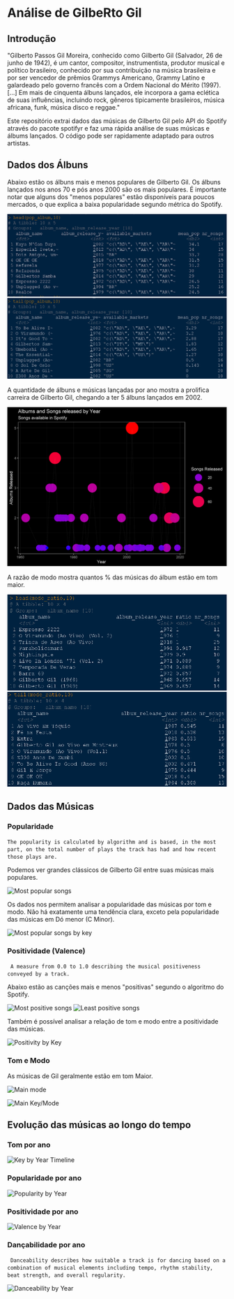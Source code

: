 # Análise de GilbeRto Gil 

## Introdução

"Gilberto Passos Gil Moreira, conhecido como Gilberto Gil (Salvador, 26 de junho de 1942), é um cantor, compositor, instrumentista, produtor musical e político brasileiro, conhecido por sua contribuição na música brasileira e por ser vencedor de prêmios Grammys Americano, Grammy Latino e galardeado pelo governo francês com a Ordem Nacional do Mérito (1997). [...] Em mais de cinquenta álbuns lançados, ele incorpora a gama eclética de suas influências, incluindo rock, gêneros tipicamente brasileiros, música africana, funk, música disco e reggae."

Este repositório extrai dados das músicas de Gilberto Gil pelo API do Spotify através do pacote spotifyr e faz uma rápida análise de suas músicas e álbums lançados. O código pode ser rapidamente adaptado para outros artistas.

## Dados dos Álbuns

Abaixo estão os álbuns mais e menos populares de Gilberto Gil. Os álbuns lançados nos anos 70 e pós anos 2000 são os mais populares. É importante notar que alguns dos "menos populares" estão disponíveis para poucos mercados, o que explica a baixa popularidade segundo métrica do Spotify.

![Most popular albums](/Images/Album_Popularity_Head.png)
![Least popular albums](/Images/Album_Popularity_Tail.png)

A quantidade de álbuns e músicas lançadas por ano mostra a prolifica carreira de Gilberto Gil, chegando a ter 5 álbuns lançados em 2002.

![Albums/Songs released by year](/Images/Albums_and_Songs_released_by_Year.png)

A razão de modo mostra quantos % das músicas do álbum estão em tom maior.

![Album mode ratio (head)](/Images/Mode_Ratio_Head.png)
![Album mode ratio (tail)](/Images/Mode_Ratio_Tail.png)

## Dados das Músicas

### Popularidade

```The popularity is calculated by algorithm and is based, in the most part, on the total number of plays the track has had and how recent those plays are.```

Podemos ver grandes clássicos de Gilberto Gil entre suas músicas mais populares.

![Most popular songs](/Images/Popularity_Head.png)

Os dados nos permitem analisar a popularidade das músicas por tom e modo. Não há exatamente uma tendência clara, exceto pela popularidade das músicas em Dó menor (C Minor).

![Most popular songs by key](/Images/Popularity_Plot.png)

### Positividade (Valence)

```	A measure from 0.0 to 1.0 describing the musical positiveness conveyed by a track.```

Abaixo estão as canções mais e menos "positivas" segundo o algoritmo do Spotify.

![Most positive songs](/Images/Valence_Head.png)
![Least positive songs](/Images/Valence_Tail.png)

Também é possível analisar a relação de tom e modo entre a positividade das músicas.

![Positivity by Key](/Images/Valence_Plot.png)

### Tom e Modo

As músicas de Gil geralmente estão em tom Maior.

![Main mode](/Images/Songs_by_Mode.png)

![Main Key/Mode](/Images/Songs_by_Key_Mode.png)

## Evolução das músicas ao longo do tempo

### Tom por ano

![Key by Year Timeline](https://raw.githubusercontent.com/rodrigobercini/gilberto-gil-eda/master/Images/Songs_by_Key_Timeline.gif)

### Popularidade por ano

![Popularity by Year](/Images/Popularity_by_Year.png)

### Positividade por ano

![Valence by Year](/Images/Valence_by_Year.png)

### Dançabilidade por ano

```	Danceability describes how suitable a track is for dancing based on a combination of musical elements including tempo, rhythm stability, beat strength, and overall regularity.```

![Danceability by Year](/Images/Danceability_by_Year.png)
